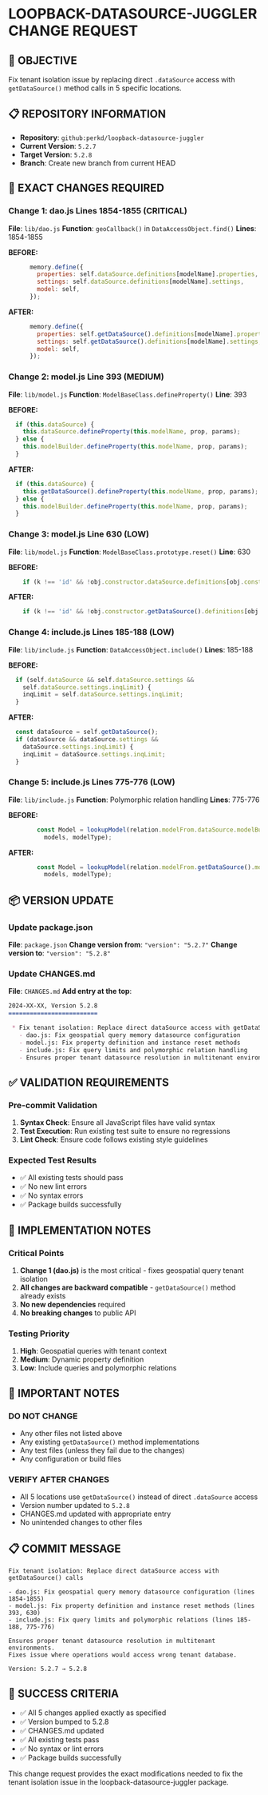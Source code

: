 # LOOPBACK-DATASOURCE-JUGGLER CHANGE REQUEST

## 🎯 **OBJECTIVE**
Fix tenant isolation issue by replacing direct `.dataSource` access with `getDataSource()` method calls in 5 specific locations.

## 📋 **REPOSITORY INFORMATION**
- **Repository**: `github:perkd/loopback-datasource-juggler`
- **Current Version**: `5.2.7`
- **Target Version**: `5.2.8`
- **Branch**: Create new branch from current HEAD

## 🔧 **EXACT CHANGES REQUIRED**

### **Change 1: dao.js Lines 1854-1855 (CRITICAL)**
**File**: `lib/dao.js`
**Function**: `geoCallback()` in `DataAccessObject.find()`
**Lines**: 1854-1855

**BEFORE:**
```javascript
      memory.define({
        properties: self.dataSource.definitions[modelName].properties,
        settings: self.dataSource.definitions[modelName].settings,
        model: self,
      });
```

**AFTER:**
```javascript
      memory.define({
        properties: self.getDataSource().definitions[modelName].properties,
        settings: self.getDataSource().definitions[modelName].settings,
        model: self,
      });
```

### **Change 2: model.js Line 393 (MEDIUM)**
**File**: `lib/model.js`
**Function**: `ModelBaseClass.defineProperty()`
**Line**: 393

**BEFORE:**
```javascript
  if (this.dataSource) {
    this.dataSource.defineProperty(this.modelName, prop, params);
  } else {
    this.modelBuilder.defineProperty(this.modelName, prop, params);
  }
```

**AFTER:**
```javascript
  if (this.dataSource) {
    this.getDataSource().defineProperty(this.modelName, prop, params);
  } else {
    this.modelBuilder.defineProperty(this.modelName, prop, params);
  }
```

### **Change 3: model.js Line 630 (LOW)**
**File**: `lib/model.js`
**Function**: `ModelBaseClass.prototype.reset()`
**Line**: 630

**BEFORE:**
```javascript
    if (k !== 'id' && !obj.constructor.dataSource.definitions[obj.constructor.modelName].properties[k]) {
```

**AFTER:**
```javascript
    if (k !== 'id' && !obj.constructor.getDataSource().definitions[obj.constructor.modelName].properties[k]) {
```

### **Change 4: include.js Lines 185-188 (LOW)**
**File**: `lib/include.js`
**Function**: `DataAccessObject.include()`
**Lines**: 185-188

**BEFORE:**
```javascript
  if (self.dataSource && self.dataSource.settings &&
    self.dataSource.settings.inqLimit) {
    inqLimit = self.dataSource.settings.inqLimit;
  }
```

**AFTER:**
```javascript
  const dataSource = self.getDataSource();
  if (dataSource && dataSource.settings &&
    dataSource.settings.inqLimit) {
    inqLimit = dataSource.settings.inqLimit;
  }
```

### **Change 5: include.js Lines 775-776 (LOW)**
**File**: `lib/include.js`
**Function**: Polymorphic relation handling
**Lines**: 775-776

**BEFORE:**
```javascript
        const Model = lookupModel(relation.modelFrom.dataSource.modelBuilder.
          models, modelType);
```

**AFTER:**
```javascript
        const Model = lookupModel(relation.modelFrom.getDataSource().modelBuilder.
          models, modelType);
```

## 📦 **VERSION UPDATE**

### **Update package.json**
**File**: `package.json`
**Change version from**: `"version": "5.2.7"`
**Change version to**: `"version": "5.2.8"`

### **Update CHANGES.md**
**File**: `CHANGES.md`
**Add entry at the top**:
```markdown
2024-XX-XX, Version 5.2.8
=========================

 * Fix tenant isolation: Replace direct dataSource access with getDataSource() calls (perkd)
   - dao.js: Fix geospatial query memory datasource configuration
   - model.js: Fix property definition and instance reset methods  
   - include.js: Fix query limits and polymorphic relation handling
   - Ensures proper tenant datasource resolution in multitenant environments
```

## ✅ **VALIDATION REQUIREMENTS**

### **Pre-commit Validation**
1. **Syntax Check**: Ensure all JavaScript files have valid syntax
2. **Test Execution**: Run existing test suite to ensure no regressions
3. **Lint Check**: Ensure code follows existing style guidelines

### **Expected Test Results**
- ✅ All existing tests should pass
- ✅ No new lint errors
- ✅ No syntax errors
- ✅ Package builds successfully

## 🎯 **IMPLEMENTATION NOTES**

### **Critical Points**
1. **Change 1 (dao.js)** is the most critical - fixes geospatial query tenant isolation
2. **All changes are backward compatible** - `getDataSource()` method already exists
3. **No new dependencies** required
4. **No breaking changes** to public API

### **Testing Priority**
1. **High**: Geospatial queries with tenant context
2. **Medium**: Dynamic property definition
3. **Low**: Include queries and polymorphic relations

## 🚨 **IMPORTANT NOTES**

### **DO NOT CHANGE**
- Any other files not listed above
- Any existing `getDataSource()` method implementations
- Any test files (unless they fail due to the changes)
- Any configuration or build files

### **VERIFY AFTER CHANGES**
- All 5 locations use `getDataSource()` instead of direct `.dataSource` access
- Version number updated to `5.2.8`
- CHANGES.md updated with appropriate entry
- No unintended changes to other files

## 📋 **COMMIT MESSAGE**
```
Fix tenant isolation: Replace direct dataSource access with getDataSource() calls

- dao.js: Fix geospatial query memory datasource configuration (lines 1854-1855)
- model.js: Fix property definition and instance reset methods (lines 393, 630)  
- include.js: Fix query limits and polymorphic relations (lines 185-188, 775-776)

Ensures proper tenant datasource resolution in multitenant environments.
Fixes issue where operations would access wrong tenant database.

Version: 5.2.7 → 5.2.8
```

## 🎯 **SUCCESS CRITERIA**
- ✅ All 5 changes applied exactly as specified
- ✅ Version bumped to 5.2.8
- ✅ CHANGES.md updated
- ✅ All existing tests pass
- ✅ No syntax or lint errors
- ✅ Package builds successfully

This change request provides the exact modifications needed to fix the tenant isolation issue in the loopback-datasource-juggler package.
